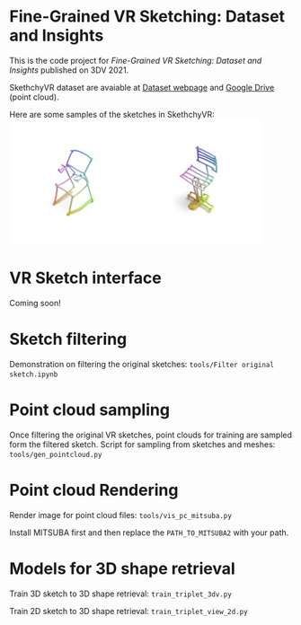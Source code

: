 # Fine-Grained VR Sketching: Dataset and Insights

This is the code project for _Fine-Grained VR Sketching: Dataset and Insights_ published on 3DV 2021.

SkethchyVR dataset are avaiable at 
[Dataset webpage](//surrey.ac.uk/Research/vssp_datasets/still/VRChairSketch/html/index.html)
and [Google Drive](https://drive.google.com/file/d/1nRAoj3BISFytRoapYDRKm9gic9j06dkD/view?usp=sharing) (point cloud).

Here are some samples of the sketches in SkethchyVR:
![1](images/4b495.gif)
![1](images/5bdcd.gif)

# VR Sketch interface
Coming soon!

# Sketch filtering
Demonstration on filtering the original sketches: `tools/Filter original sketch.ipynb`

# Point cloud sampling
Once filtering the original VR sketches, point clouds for training are sampled form the filtered sketch. Script for sampling from sketches and meshes: `tools/gen_pointcloud.py`

# Point cloud Rendering
Render image for point cloud files: `tools/vis_pc_mitsuba.py`

Install MITSUBA first and then replace the `PATH_TO_MITSUBA2` with your path.

# Models for 3D shape retrieval

Train 3D sketch to 3D shape retrieval:
`train_triplet_3dv.py`

Train 2D sketch to 3D shape retrieval:
`train_triplet_view_2d.py`